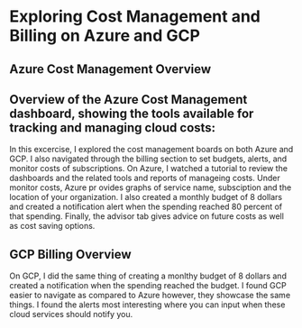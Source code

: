 # Exploring Cost Management and Billing on Azure and GCP
## Azure Cost Management Overview
## Overview of the Azure Cost Management dashboard, showing the tools available for tracking and managing cloud costs:
In this excercise, I explored the cost management boards on both Azure and GCP. I also navigated through the billing section to set budgets, alerts, and monitor costs of subscriptions. 
On Azure, I watched a tutorial to review the dashboards and the related tools and reports of manageing costs. Under monitor costs, Azure pr ovides graphs of service name, subsciption and the location of your organization. I also created a monthly budget of 8 dollars and created a notification alert when the spending reached 80 percent of that spending. Finally, the advisor tab gives advice on future costs as well as cost saving options.
## GCP Billing Overview
On GCP, I did the same thing of creating a monlthy budget of 8 dollars and created a notification when the spending reached the budget. I found GCP easier to navigate as compared to Azure however, they showcase the same things. I found the alerts most interesting where you can input when these cloud services should notify you. 
